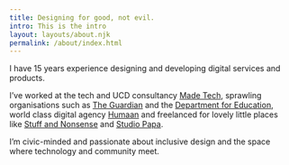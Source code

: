 ```yaml
---
title: Designing for good, not evil.
intro: This is the intro
layout: layouts/about.njk
permalink: /about/index.html
---
```


I have 15 years experience designing and developing digital services and products.

I’ve worked at the tech and UCD consultancy [Made Tech](https://www.madetech.com/), sprawling organisations such as [The Guardian](https://www.theguardian.com/uk) and the [Department for Education](https://www.gov.uk/government/organisations/department-for-education), world class digital agency [Humaan](http://humaan.com/) and freelanced for lovely little places like [Stuff and Nonsense](https://stuffandnonsense.co.uk/) and [Studio Papa](https://studiopapa.com.au/).

I’m civic-minded and passionate about inclusive design and the space where technology and community meet. 